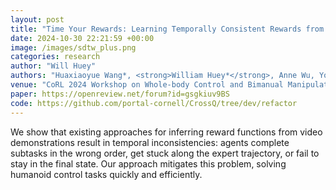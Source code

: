 ```yaml
---
layout: post
title: "Time Your Rewards: Learning Temporally Consistent Rewards from a Single Video Demonstration"
date: 2024-10-30 22:21:59 +00:00
image: /images/sdtw_plus.png
categories: research
author: "Will Huey"
authors: "Huaxiaoyue Wang*, <strong>William Huey*</strong>, Anne Wu, Yoav Artzi, Sanjiban Choudhury"
venue: "CoRL 2024 Workshop on Whole-body Control and Bimanual Manipulation"
paper: https://openreview.net/forum?id=gsgkiuv9BS
code: https://github.com/portal-cornell/CrossQ/tree/dev/refactor
---
```


We show that existing approaches for inferring reward functions from video demonstrations result in temporal inconsistencies: agents complete subtasks in the wrong order, get stuck along the expert trajectory, or fail to stay in the final state. Our approach mitigates this problem, solving humanoid control tasks quickly and efficiently.
